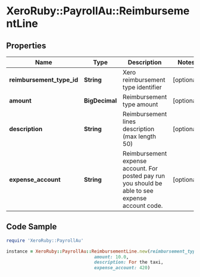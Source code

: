 # XeroRuby::PayrollAu::ReimbursementLine

## Properties

Name | Type | Description | Notes
------------ | ------------- | ------------- | -------------
**reimbursement_type_id** | **String** | Xero reimbursement type identifier | [optional] 
**amount** | **BigDecimal** | Reimbursement type amount | [optional] 
**description** | **String** | Reimbursement lines description (max length 50) | [optional] 
**expense_account** | **String** | Reimbursement expense account. For posted pay run you should be able to see expense account code. | [optional] 

## Code Sample

```ruby
require 'XeroRuby::PayrollAu'

instance = XeroRuby::PayrollAu::ReimbursementLine.new(reimbursement_type_id: bd246b96-c637-4767-81cf-851ba8fa93c2,
                                 amount: 10.0,
                                 description: For the taxi,
                                 expense_account: 420)
```


